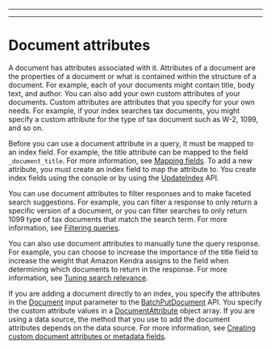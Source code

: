--------

--------

# Document attributes<a name="hiw-document-attributes"></a>

A document has attributes associated with it\. Attributes of a document are the properties of a document or what is contained within the structure of a document\. For example, each of your documents might contain title, body text, and author\. You can also add your own custom attributes of your documents\. Custom attributes are attributes that you specify for your own needs\. For example, if your index searches tax documents, you might specify a custom attribute for the type of tax document such as W\-2, 1099, and so on\.

Before you can use a document attribute in a query, it must be mapped to an index field\. For example, the title attribute can be mapped to the field `_document_title`\. For more information, see [Mapping fields](https://docs.aws.amazon.com/kendra/latest/dg/field-mapping.html)\. To add a new attribute, you must create an index field to map the attribute to\. You create index fields using the console or by using the [UpdateIndex](https://docs.aws.amazon.com/kendra/latest/dg/API_UpdateIndex.html) API\.

You can use document attributes to filter responses and to make faceted search suggestions\. For example, you can filter a response to only return a specific version of a document, or you can filter searches to only return 1099 type of tax documents that match the search term\. For more information, see [Filtering queries](https://docs.aws.amazon.com/kendra/latest/dg/filtering.html)\.

You can also use document attributes to manually tune the query response\. For example, you can choose to increase the importance of the title field to increase the weight that Amazon Kendra assigns to the field when determining which documents to return in the response\. For more information, see [Tuning search relevance](https://docs.aws.amazon.com/kendra/latest/dg/tuning.html)\.

If you are adding a document directly to an index, you specify the attributes in the [Document](https://docs.aws.amazon.com/kendra/latest/dg/API_Document.html) input parameter to the [BatchPutDocument](API_BatchPutDocument.md) API\. You specify the custom attribute values in a [DocumentAttribute](API_DocumentAttribute.md) object array\. If you are using a data source, the method that you use to add the document attributes depends on the data source\. For more information, see [Creating custom document attributes or metadata fields](custom-attributes.md)\.